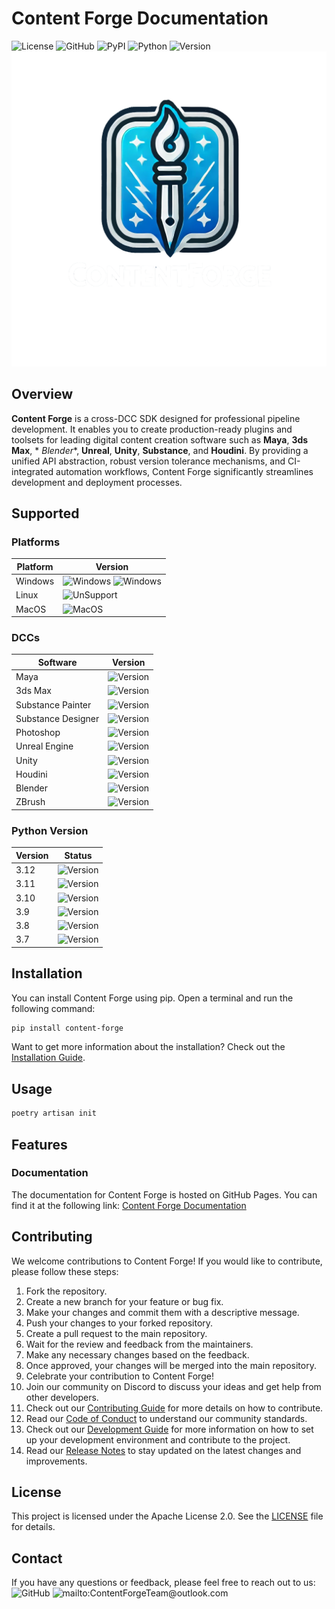 # Content Forge Documentation

![License](https://img.shields.io/badge/License-Apache2.0-blue?style=flat-square&logo=apache)
![GitHub](https://img.shields.io/badge/GitHub-ContentForge-blue?style=flat-square&logo=github)
![PyPI](https://img.shields.io/badge/PyPI-ContentForge-red?style=flat-square&logo=pypi)
![Python](https://img.shields.io/badge/Python-3.12%2B-blue?style=flat-square&logo=python)
![Version](https://img.shields.io/badge/Version-0.0.1%20building-orange?style=flat-square&logo=v)
![logo](docs/assets/images/logo.png)

## Overview

**Content Forge** is a cross-DCC SDK designed for professional pipeline development. It enables you to create
production-ready plugins and toolsets for leading digital content creation software such as **Maya**, **3ds Max**, *
*Blender**, **Unreal**, **Unity**, **Substance**, and **Houdini**. By providing a unified API abstraction, robust
version tolerance mechanisms, and CI-integrated automation workflows, Content Forge significantly streamlines
development and deployment processes.

## Supported

### Platforms

| Platform | Version                                                                                                                                                                                               |
|----------|-------------------------------------------------------------------------------------------------------------------------------------------------------------------------------------------------------|
| Windows  | ![Windows](http://img.shields.io/badge/Windows%2010-22H2%20(Build%2019045)-blue?style=flat-square) ![Windows](http://img.shields.io/badge/Windows%2011-22H2%20(Build%2022621)-blue?style=flat-square) |
| Linux    | ![UnSupport](http://img.shields.io/badge/Linux-UnSupport-red?style=flat-square)                                                                                                                       |
| MacOS    | ![MacOS](http://img.shields.io/badge/MacOS-UnSupport-red?style=flat-square)                                                                                                                           |

### DCCs

| Software           | Version                                                                          |
|--------------------|----------------------------------------------------------------------------------|
| Maya               | ![Version](http://img.shields.io/badge/Version-2020%2B-blue?style=flat-square)   |
| 3ds Max            | ![Version](http://img.shields.io/badge/Version-2021%2B-blue?style=flat-square)   |
| Substance Painter  | ![Version](http://img.shields.io/badge/Version-6.1.0%2B-blue?style=flat-square)  |
| Substance Designer | ![Version](http://img.shields.io/badge/Version-12.1.0%2B-blue?style=flat-square) |
| Photoshop          | ![Version](http://img.shields.io/badge/Version-Future-yellow?style=flat-square)  |
| Unreal Engine      | ![Version](http://img.shields.io/badge/Version-Future-yellow?style=flat-square)  |
| Unity              | ![Version](http://img.shields.io/badge/Version-Future-yellow?style=flat-square)  |
| Houdini            | ![Version](http://img.shields.io/badge/Version-Plan-orange?style=flat-square)    |
| Blender            | ![Version](http://img.shields.io/badge/Version-Plan-orange?style=flat-square)    |
| ZBrush             | ![Version](http://img.shields.io/badge/Version-Plan-orange?style=flat-square)    |

### Python Version
| Version | Status                                                                         |
|---------|--------------------------------------------------------------------------------|
| 3.12    | ![Version](http://img.shields.io/badge/Version-3.12%2B-blue?style=flat-square) |
| 3.11    | ![Version](http://img.shields.io/badge/Version-3.11%2B-blue?style=flat-square) |
| 3.10    | ![Version](http://img.shields.io/badge/Version-3.10%2B-blue?style=flat-square) |
| 3.9     | ![Version](http://img.shields.io/badge/Version-3.9%2B-blue?style=flat-square)  |
| 3.8     | ![Version](http://img.shields.io/badge/Version-3.8%2B-blue?style=flat-square)  |
| 3.7     | ![Version](http://img.shields.io/badge/Version-3.7%2B-blue?style=flat-square)  |

## Installation

You can install Content Forge using pip. Open a terminal and run the following command:

```bash
pip install content-forge
```
Want to get more information about the installation? Check out the [Installation Guide](https://contentforgeframework.github.io/contentforge/getting-started/installation-guide/).

## Usage

```bash
poetry artisan init
```

## Features

### Documentation
The documentation for Content Forge is hosted on GitHub Pages. You can find it at the following link:
[Content Forge Documentation](https://contentforgeframework.github.io/contentforge/index.html)

## Contributing
We welcome contributions to Content Forge! If you would like to contribute, please follow these steps:
1. Fork the repository.
2. Create a new branch for your feature or bug fix.
3. Make your changes and commit them with a descriptive message.
4. Push your changes to your forked repository.
5. Create a pull request to the main repository.
6. Wait for the review and feedback from the maintainers.
7. Make any necessary changes based on the feedback.
8. Once approved, your changes will be merged into the main repository.
9. Celebrate your contribution to Content Forge!
10. Join our community on Discord to discuss your ideas and get help from other developers.
11. Check out our [Contributing Guide](https://contentforgeframework.github.io/contentforge/contributing/) for more details on how to contribute.
12. Read our [Code of Conduct](https://contentforgeframework.github.io/contentforge/code-of-conduct/) to understand our community standards.
13. Check out our [Development Guide](https://contentforgeframework.github.io/contentforge/development/) for more information on how to set up your development environment and contribute to the project.
14. Read our [Release Notes](https://contentforgeframework.github.io/contentforge/release-notes/) to stay updated on the latest changes and improvements.

## License
This project is licensed under the Apache License 2.0. See the [LICENSE](LICENSE) file for details.

## Contact
If you have any questions or feedback, please feel free to reach out to us:
![GitHub](https://img.shields.io/badge/GitHub-ContentForge-blue?style=flat-square&logo=github)
![mailto:ContentForgeTeam@outlook.com](https://img.shields.io/badge/Email-ContentForgeTeam%40outlook.com-blue?style=flat-square&logo=gmail)
